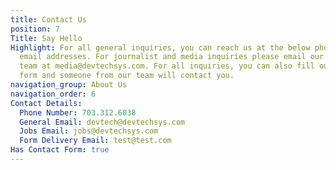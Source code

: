 ```yaml
---
title: Contact Us
position: 7
Title: Say Hello
Highlight: For all general inquiries, you can reach us at the below phone number and
  email addresses. For journalist and media inquiries please email our communications
  team at media@devtechsys.com. For all inquiries, you can also fill out the below
  form and someone from our team will contact you.
navigation_group: About Us
navigation_order: 6
Contact Details:
  Phone Number: 703.312.6038
  General Email: devtech@devtechsys.com
  Jobs Email: jobs@devtechsys.com
  Form Delivery Email: test@test.com
Has Contact Form: true
---
```


